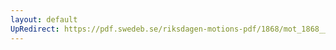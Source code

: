 ```yaml
---
layout: default
UpRedirect: https://pdf.swedeb.se/riksdagen-motions-pdf/1868/mot_1868__ak__00121/mot_1868__ak__00121_001.pdf
---
```

